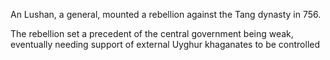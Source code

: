 
An Lushan, a general, mounted a rebellion against the Tang dynasty in 756.

The rebellion set a precedent of the central government being weak, eventually
needing support of external Uyghur khaganates to be controlled
